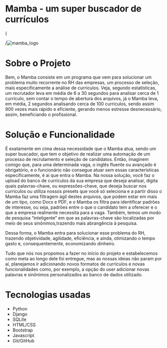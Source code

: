 # Mamba - um super buscador de currículos

(<main>/![mamba_logo](https://user-images.githubusercontent.com/107778041/197628931-b2a7a572-ec8f-472e-bf4d-8461fd789c8f.png)


# Sobre o Projeto
Bem, o Mamba consiste em um programa que vem para solucionar um problema muito recorrente no RH das empresas, um processo de seleção, mais especificamente a análise de currículos. Veja, segundo estatísticas, um recrutador leva em média de 6 a 30 segundos para analisar cerca de 1 currículo, sem contar o tempo de abertura dos arquivos, já o Mamba leva, em média, 2 segundos analisando cerca de 100 currículos, sendo assim 900 vezes mais rápido e eficiente, gerando menos estresse desnecessário, assim, beneficiando o profissional.

# Solução e Funcionalidade
É exatamente em cima dessa necessidade que o Mamba atua, sendo um super buscador, que tem o objetivo de realizar uma automação de um processo de recrutamento e seleção de candidatos. Então, imaginem comigo que, para uma determinada vaga, o inglês fluente ou avançado é obrigatório, e o funcionário não consegue atuar sem essas características especificamente, é aí que entra o Mamba. Na nossa solução, você faz o upload do banco de currículos da sua empresa que deseja analisar, digita quais palavras-chave, ou expressões-chave, que deseja buscar nos currículos ou utiliza nossos presets que você só seleciona e a partir disso o Mamba faz uma filtragem ágil destes arquivos, que podem estar em mais de um tipo, como Docx e PDF, e o Mamba os filtra para identificar padrões de interesse, ou seja, padrões entre o que o candidato tem a oferecer e o que a empresa realmente necessita para a vaga. Também, temos um modo de pesquisa “inteligente” em que as palavras-chave são localizadas por meio de seus sinônimos,trazendo mais abrangência à pesquisa. 

Dessa forma, o Mamba entra para solucionar esse problema do RH, trazendo objetividade, agilidade, eficiência, e ainda, otimizando o tempo gasto e, consequentemente, economizando dinheiro.
  
Tudo que nós nos propomos a fazer no início do projeto e estabelecemos como meta ao longo dele foi entregue, mas as nossas ideias não param por aí, planejamos ir adicionando novos formatos de currículos e novas funcionalidades como, por exemplo, a opção do user adicionar novas palavras e sinônimos personalizados ao banco de dados utilizado.

# Tecnologias usadas
- Python
- Django
- SQLite
- HTML/CSS
- Bootstrap
- Javascript
- Git/GitHub


